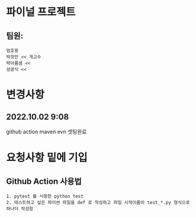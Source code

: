 # 파이널 프로젝트

## 팀원:
	
	엄호용
  	박정민 << 개고수
  	박아름샘 << 
  	성광식 <<


# 변경사항
## 2022.10.02 9:08 
  github action maven evn 셋팅완료

# 요청사항 밑에 기입 

## Github Action 사용법 
	
	1. pytest 를 사용한 python test
	2. 테스트하고 싶은 파이썬 파일을 def 로 작성하고 파일 시작이름이 test_*.py 형식으로 하나더 작성함
